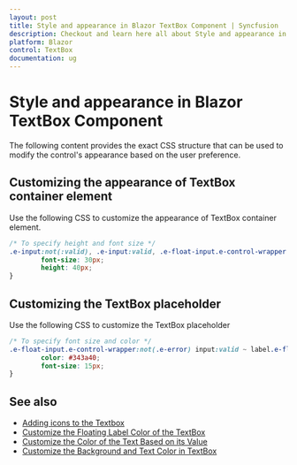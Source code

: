 ```yaml
---
layout: post
title: Style and appearance in Blazor TextBox Component | Syncfusion
description: Checkout and learn here all about Style and appearance in Syncfusion Blazor TextBox component and more.
platform: Blazor
control: TextBox
documentation: ug
---
```


# Style and appearance in Blazor TextBox Component

The following content provides the exact CSS structure that can be used to modify the control's appearance based on the user preference.

## Customizing the appearance of TextBox container element

Use the following CSS to customize the appearance of TextBox container element.

```css
/* To specify height and font size */
.e-input:not(:valid), .e-input:valid, .e-float-input.e-control-wrapper input:not(:valid), .e-float-input.e-control-wrapper input:valid, .e-float-input input:not(:valid), .e-float-input input:valid, .e-input-group input:not(:valid), .e-input-group input:valid, .e-input-group.e-control-wrapper input:not(:valid), .e-input-group.e-control-wrapper input:valid, .e-float-input.e-control-wrapper textarea:not(:valid), .e-float-input.e-control-wrapper textarea:valid, .e-float-input textarea:not(:valid), .e-float-input textarea:valid, .e-input-group.e-control-wrapper textarea:not(:valid), .e-input-group.e-control-wrapper textarea:valid, .e-input-group textarea:not(:valid), .e-input-group textarea:valid {
        font-size: 30px;
        height: 40px;
}
```

## Customizing the TextBox placeholder

Use the following CSS to customize the TextBox placeholder

```css
/* To specify font size and color */
.e-float-input.e-control-wrapper:not(.e-error) input:valid ~ label.e-float-text, .e-float-input.e-control-wrapper:not(.e-error) input ~ label.e-label-top.e-float-text {
        color: #343a40;
        font-size: 15px;
}
```

## See also

* [Adding icons to the Textbox](https://blazor.syncfusion.com/documentation/textbox/getting-started#adding-icons-to-the-textbox)
* [Customize the Floating Label Color of the TextBox](https://blazor.syncfusion.com/documentation/textbox/how-to/change-the-floating-label-color-of-the-textbox)
* [Customize the Color of the Text Based on its Value](https://blazor.syncfusion.com/documentation/textbox/how-to/change-the-color-of-the-textbox-based-on-its-value)
* [Customize the Background and Text Color in TextBox](https://blazor.syncfusion.com/documentation/textbox/how-to/customize-the-textbox-background-color-and-text-color)
